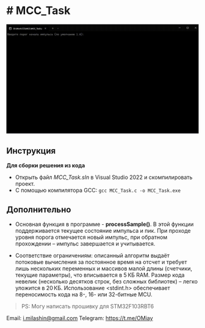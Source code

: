 ﻿# # MCC_Task

![Demo](https://github.com/OneMiay/MCC_Task/blob/master/img/demo.gif)

## Инструкция


**Для сборки решения из кода**
- Открыть файл *MCC_Task.sln* в Visual Studio 2022 и скомпилировать проект.
- С помощью компилятора GCC: `gcc MCC_Task.c -o MCC_Task.exe`




## Дополнительно

 - Основная функция в программе - **processSample()**. В этой функции
   поддерживается текущее состояние импульса и пик. При проходе уровня
   порога отмечается новый импульс, при обратном прохождении – импульс
   завершается и учитывается.
   
 - Соответствие ограничениям: описанный алгоритм выдаёт потоковые
   вычисления за постоянное время на отсчет и требует лишь нескольких
   переменных и массивов малой длины (счетчики, текущие параметры), что
   вписывается в 5 КБ RAM. Размер кода невелик (несколько десятков
   строк, без сложных библиотек) – легко уложится в 20 КБ. Использование
   <stdint.h> обеспечивает переносимость кода на 8-, 16- или 32-битные
   MCU.

> PS: Moгу написать прошивку для STM32F103RBT6

Email: i.milashin@gmail.com
Telegram: https://t.me/OMiay

